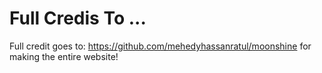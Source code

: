 # Full Credis To ...
Full credit goes to: https://github.com/mehedyhassanratul/moonshine
for making the entire website!

